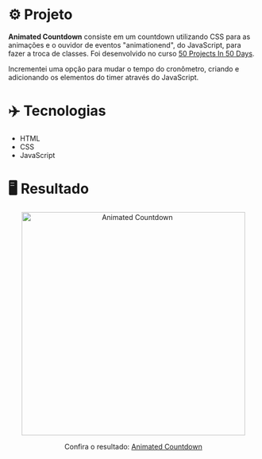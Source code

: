 # ⚙️ Projeto

**Animated Countdown** consiste em um countdown utilizando CSS para as animações e o ouvidor de eventos "animationend", do JavaScript, para fazer a troca de classes. Foi desenvolvido no curso <a href="https://www.udemy.com/share/103Pv2AEcYdFxQQXUH">50 Projects In 50 Days</a>.

Incrementei uma opção para mudar o tempo do cronômetro, criando e adicionando os elementos do timer através do JavaScript.

# ✈️ Tecnologias

- HTML
- CSS
- JavaScript

# 🖥️ Resultado

<div align="center">
  <img alt="Animated Countdown" src="https://i.imgur.com/puRu8hy.png" width="450px">
  <p>Confira o resultado: <a href="https://animated-countdown-ruuuff.netlify.app">Animated Countdown</a></p>
</div>
